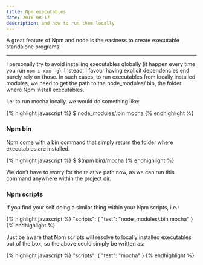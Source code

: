 ```yaml
---
title: Npm executables
date: 2016-08-17
description: and how to run them locally 
---
```


A great feature of Npm and node is the easiness to create executable standalone programs.

***

I personally try to avoid installing executables globally (it happen every time you run `npm i xxx -g`). Instead, I favour having explicit dependencies end purely rely on those. In such cases, to run executables from locally installed modules, we need to get the path to the node_modules/.bin, the folder where Npm install executables.

I.e: to run mocha locally, we would do something like:

{% highlight javascript %}
$ node_modules/.bin mocha
{% endhighlight %}

### Npm bin

Npm come with a bin command that simply return the folder where executables are installed. 

{% highlight javascript %}
$ $(npm bin)/mocha
{% endhighlight %}

We don’t have to worry for the relative path now, as we can run this command anywhere within the project dir.

### Npm scripts
If you find your self doing a similar thing within your Npm scripts, i.e.: 

{% highlight javascript %}
"scripts": {
  "test": "node_modules/.bin mocha"
}
{% endhighlight %}

Just be aware that Npm scripts will resolve to locally installed executables out of the box, so the above could simply be written as:

{% highlight javascript %}
"scripts": {
  "test": "mocha"
}
{% endhighlight %}





